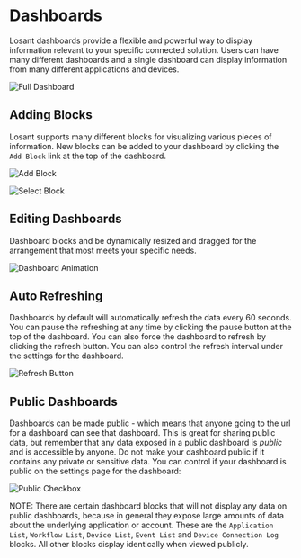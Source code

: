 # Dashboards

Losant dashboards provide a flexible and powerful way to display information relevant to your specific connected solution. Users can have many different dashboards and a single dashboard can display information from many different applications and devices.

![Full Dashboard](/images/dashboards/overview-dashboard-full.png "Full Dashboard")

## Adding Blocks

Losant supports many different blocks for visualizing various pieces of information. New blocks can be added to your dashboard by clicking the `Add Block` link at the top of the dashboard.

![Add Block](/images/dashboards/overview-add-block.png "Add Block")

![Select Block](/images/dashboards/overview-select-block.png "Select Block")

## Editing Dashboards

Dashboard blocks and be dynamically resized and dragged for the arrangement that most meets your specific needs.

![Dashboard Animation](/images/dashboards/overview-animation.gif "Dashboard Animation")

## Auto Refreshing

Dashboards by default will automatically refresh the data every 60 seconds. You can pause the refreshing at any time by clicking the pause button at the top of the dashboard. You can also force the dashboard to refresh by clicking the refresh button.  You can also control the refresh interval under the settings for the dashboard.

![Refresh Button](/images/dashboards/overview-refresh-button.png "Refresh Button")

## Public Dashboards

Dashboards can be made public - which means that anyone going to the url for a dashboard can see that dashboard.  This is great for sharing public data, but remember that any data exposed in a public dashboard is *public* and is accessible by anyone.  Do not make your dashboard public if it contains any private or sensitive data.  You can control if your dashboard is public on the settings page for the dashboard:

![Public Checkbox](/images/dashboards/public-checkbox.png "Public Checkbox")

NOTE: There are certain dashboard blocks that will not display any data on public dashboards, because in general they expose large amounts of data about the underlying application or account.  These are the `Application List`, `Workflow List`, `Device List`, `Event List` and `Device Connection Log` blocks.  All other blocks display identically when viewed publicly.
